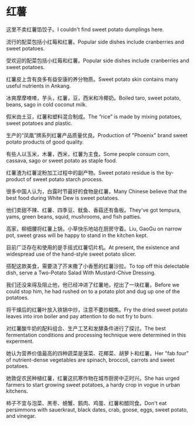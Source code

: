 # 红薯

<p><span class="chinese">这里不卖红薯馅饺子。</span><span class="english">I couldn't find sweet potato dumplings here.</span></p>

<p><span class="chinese">流行的配菜包括小红莓和红薯。</span><span class="english">Popular side dishes include cranberries and sweet potatoes.</span></p>

<p><span class="chinese">受欢迎的配菜包括小红莓和红薯。</span><span class="english">Popular side dishes include cranberries and sweet potatoes.</span></p>

<p><span class="chinese">红薯皮上含有良多有益安康的养分物质。</span><span class="english">Sweet potato skin contains many useful nutrients in Ankang.</span></p>

<p><span class="chinese">冰爽摩摩喳喳，芋头，红薯，豆，西米和冷椰奶。</span><span class="english">Boiled taro, sweet potato, beans, sago in cold coconut milk.</span></p>

<p><span class="chinese">假米由土豆，红薯和塑料混合制成。</span><span class="english">The “rice” is made by mixing potatoes, sweet potatoes and plastic.</span></p>

<p><span class="chinese">生产的“凤凰”牌系列红薯产品质量优良。</span><span class="english">Production of "Phoenix" brand sweet potato products of good quality.</span></p>

<p><span class="chinese">有些人以玉米，木薯，西米，红薯为主食。</span><span class="english">Some people consum corn, cassava, sago or sweet potato as staple food.</span></p>

<p><span class="chinese">红薯渣为红薯淀粉加工过程中的副产物。</span><span class="english">Sweet potato residue is the by-product of sweet potato starch process.</span></p>

<p><span class="chinese">很多中国人认为，白露时节最好的食物是红薯。</span><span class="english">Many Chinese believe that the best food during White Dew is sweet potatoes.</span></p>

<p><span class="chinese">他们卖甜不辣、红薯、四季豆、鱿鱼、香菇还有鱼板。</span><span class="english">They've got tempura, yams, green beans, squid, mushrooms, and fish patties.</span></p>

<p><span class="chinese">高家，柳细腰将红薯上锅，小草快乐地站在厨房守着。</span><span class="english">Liu, GaoGu on narrow pot, sweet grass will be happy to stand in the kitchen kept.</span></p>

<p><span class="chinese">目前广泛存在和使用的是手摇式红薯切片机。</span><span class="english">At present, the existence and widespread use of the hand-style sweet potato slicer.</span></p>

<p><span class="chinese">搭配这款美食，需要浇了芥末撒了小香葱的红薯沙拉。</span><span class="english">To top off this delectable dish, serve a Two-Potato Salad With Mustard-Chive Dressing.</span></p>

<p><span class="chinese">我们还没来得及阻止他，他已经冲进了红薯地，挖出了一块红薯。</span><span class="english">Before we could stop him, he had rushed on to a potato plot and dug up one of the potatoes.</span></p>

<p><span class="chinese">将干燥后的红薯叶放入铁锅中炒，注意不要炒糊焦。</span><span class="english">Fry the dried sweet potato leaves into iron boiler and pay attention to do not fry to burn.</span></p>

<p><span class="chinese">对红薯酸牛奶的配料组合、生产工艺和发酵条件进行了探讨。</span><span class="english">The best fermentation conditions and processing technique were determined in this experment.</span></p>

<p><span class="chinese">她认为营养价值最高的四种蔬菜是菠菜、花椰菜、胡萝卜和红薯。</span><span class="english">Her "fab four" of nutrient-dense vegetables are spinach, broccoli, carrots and sweet potatoes.</span></p>

<p><span class="chinese">她敦促农民种植红薯，红薯这抗寒作物在城市厨房中正时兴。</span><span class="english">She has urged farmers to start growing sweet potatoes, a hardy crop in vogue in urban kitchens.</span></p>

<p><span class="chinese">柿子不宜与泡菜、黑枣、螃蟹、鹅肉、鸡蛋、红薯和醋同食。</span><span class="english">Don't eat persimmons with sauerkraut, black dates, crab, goose, eggs, sweet potato, and vinegar.</span></p>

